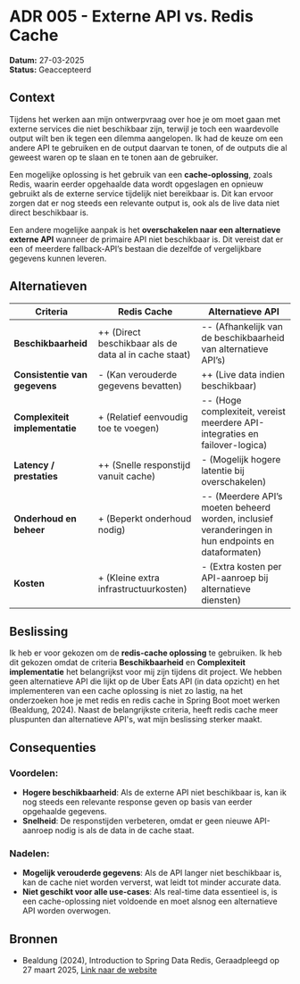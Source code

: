 # ADR 005 - Externe API vs. Redis Cache

**Datum:** 27-03-2025  
**Status:** Geaccepteerd

## **Context**

Tijdens het werken aan mijn ontwerpvraag over hoe je om moet gaan met externe services die niet beschikbaar zijn, terwijl je toch een waardevolle output wilt ben ik tegen een dilemma aangelopen. Ik had de keuze om een andere API te gebruiken en de output daarvan te tonen, of de outputs die al geweest waren op te slaan en te tonen aan de gebruiker.

Een mogelijke oplossing is het gebruik van een **cache-oplossing**, zoals Redis, waarin eerder opgehaalde data wordt opgeslagen en opnieuw gebruikt als de externe service tijdelijk niet bereikbaar is. Dit kan ervoor zorgen dat er nog steeds een relevante output is, ook als de live data niet direct beschikbaar is.

Een andere mogelijke aanpak is het **overschakelen naar een alternatieve externe API** wanneer de primaire API niet beschikbaar is. Dit vereist dat er een of meerdere fallback-API’s bestaan die dezelfde of vergelijkbare gegevens kunnen leveren.

## **Alternatieven**

| Criteria                       | Redis Cache                                           | Alternatieve API                                                                                    |
| ------------------------------ | ----------------------------------------------------- | --------------------------------------------------------------------------------------------------- |
| **Beschikbaarheid**            | ++ (Direct beschikbaar als de data al in cache staat) | -- (Afhankelijk van de beschikbaarheid van alternatieve API’s)                                      |
| **Consistentie van gegevens**  | - (Kan verouderde gegevens bevatten)                  | ++ (Live data indien beschikbaar)                                                                   |
| **Complexiteit implementatie** | + (Relatief eenvoudig toe te voegen)                  | -- (Hoge complexiteit, vereist meerdere API-integraties en failover-logica)                         |
| **Latency / prestaties**       | ++ (Snelle responstijd vanuit cache)                  | - (Mogelijk hogere latentie bij overschakelen)                                                      |
| **Onderhoud en beheer**        | + (Beperkt onderhoud nodig)                           | -- (Meerdere API’s moeten beheerd worden, inclusief veranderingen in hun endpoints en dataformaten) |
| **Kosten**                     | + (Kleine extra infrastructuurkosten)                 | - (Extra kosten per API-aanroep bij alternatieve diensten)                                          |

## **Beslissing**

Ik heb er voor gekozen om de **redis-cache oplossing** te gebruiken. Ik heb dit gekozen omdat de criteria **Beschikbaarheid** en **Complexiteit implementatie** het belangrijkst voor mij zijn tijdens dit project. We hebben geen alternatieve API die lijkt op de Uber Eats API (in data opzicht) en het implementeren van een cache oplossing is niet zo lastig, na het onderzoeken hoe je met redis en redis cache in Spring Boot moet werken (Bealdung, 2024). Naast de belangrijkste criteria, heeft redis cache meer pluspunten dan alternatieve API's, wat mijn beslissing sterker maakt.

## **Consequenties**

### **Voordelen:**

- **Hogere beschikbaarheid**: Als de externe API niet beschikbaar is, kan ik nog steeds een relevante response geven op basis van eerder opgehaalde gegevens.
- **Snelheid**: De responstijden verbeteren, omdat er geen nieuwe API-aanroep nodig is als de data in de cache staat.

### **Nadelen:**

- **Mogelijk verouderde gegevens**: Als de API langer niet beschikbaar is, kan de cache niet worden ververst, wat leidt tot minder accurate data.
- **Niet geschikt voor alle use-cases**: Als real-time data essentieel is, is een cache-oplossing niet voldoende en moet alsnog een alternatieve API worden overwogen.

## Bronnen

- Bealdung (2024), Introduction to Spring Data Redis, Geraadpleegd op 27 maart 2025, [Link naar de website](https://www.baeldung.com/spring-data-redis-tutorial)
